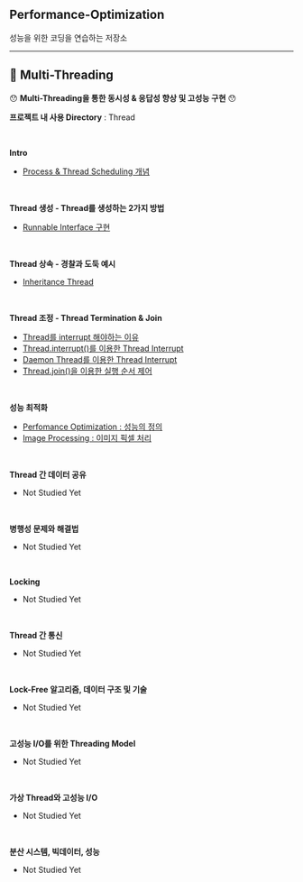 ## Performance-Optimization

성능을 위한 코딩을 연습하는 저장소

---

## 📘 Multi-Threading

😯 **Multi-Threading을 통한 동시성 & 응답성 향상 및 고성능 구현** 😯

**프로젝트 내 사용 Directory** : Thread

<br>

**Intro**
- [Process & Thread Scheduling 개념](https://github.com/spacedustz/Performance-Optimization/blob/main/Description/Thread/Basic.md)

<br>

**Thread 생성 - Thread를 생성하는 2가지 방법**
- [Runnable Interface 구현](https://github.com/spacedustz/Performance-Optimization/blob/main/Description/Thread/Create.md)

<br>

**Thread 상속 - 경찰과 도둑 예시**
- [Inheritance Thread](https://github.com/spacedustz/Performance-Optimization/blob/main/Description/Thread/Inheritance.md)

<br>

**Thread 조정 - Thread Termination & Join**
- [Thread를 interrupt 해야하는 이유](https://github.com/spacedustz/Performance-Optimization/blob/main/Description/Thread/Coordination/Basic.md)
- [Thread.interrupt()를 이용한 Thread Interrupt](https://github.com/spacedustz/Performance-Optimization/blob/main/Description/Thread/Coordination/Interrupt.md)
- [Daemon Thread를 이용한 Thread Interrupt](https://github.com/spacedustz/Performance-Optimization/blob/main/Description/Thread/Coordination/Daemon.md)
- [Thread.join()을 이용한 실행 순서 제어](https://github.com/spacedustz/Performance-Optimization/blob/main/Description/Thread/Coordination/Join.md)

<br>

**성능 최적화**
- [Perfomance Optimization : 성능의 정의](https://github.com/spacedustz/Performance-Optimization/blob/main/Description/Thread/Optimization.md)
- [Image Processing : 이미지 픽셀 처리](https://github.com/spacedustz/Performance-Optimization/blob/main/Description/Thread/ImageProcessing.md)

<br>

**Thread 간 데이터 공유**
- Not Studied Yet

<br>

**병행성 문제와 해결법**
- Not Studied Yet

<br>

**Locking**
- Not Studied Yet

<br>

**Thread 간 통신**
- Not Studied Yet

<br>

**Lock-Free 알고리즘, 데이터 구조 및 기술**
- Not Studied Yet

<br>

**고성능 I/O를 위한 Threading Model**
- Not Studied Yet

<br>

**가상 Thread와 고성능 I/O**
- Not Studied Yet

<br>

**분산 시스템, 빅데이터, 성능**
- Not Studied Yet